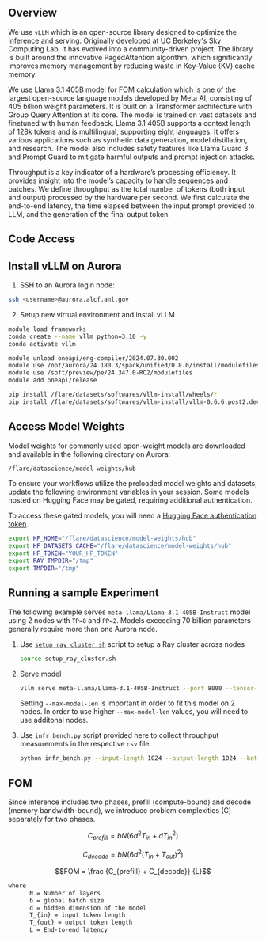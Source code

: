 ## Overview 


We use `vLLM` which is an open-source library designed to optimize the inference and serving. Originally developed at UC Berkeley's Sky Computing Lab, it has evolved into a community-driven project. The library is built around the innovative PagedAttention algorithm, which significantly improves memory management by reducing waste in Key-Value (KV) cache memory.

We use Llama 3.1 405B model for FOM calculation which is one of the largest open-source language models developed by Meta AI, consisting of 405 billion weight parameters. It is built on a Transformer architecture with Group Query Attention at its core. The model is trained on vast datasets and finetuned with human feedback. Llama 3.1 405B supports a context length of 128k tokens and is multilingual, supporting eight languages. It offers various applications such as synthetic data generation, model distillation, and research. The model also includes safety features like Llama Guard 3 and Prompt Guard to mitigate harmful outputs and prompt injection attacks.

Throughput is a key indicator of a hardware’s processing efficiency. It provides insight into the model’s capacity to handle sequences and batches. We define throughput as the total number of tokens (both input and output) processed by the hardware per second. We first calculate the end-to-end latency, the time elapsed between the input prompt provided to LLM, and the generation of the final output token.

## Code Access


## Install vLLM on Aurora

1. SSH to an Aurora login node:
```bash linenums="1"
ssh <username>@aurora.alcf.anl.gov
```

2. Setup new virtual environment and install vLLM

```bash linenums="1" title="Install vLLM using pre-built wheels"
module load frameworks
conda create --name vllm python=3.10 -y
conda activate vllm

module unload oneapi/eng-compiler/2024.07.30.002
module use /opt/aurora/24.180.3/spack/unified/0.8.0/install/modulefiles/oneapi/2024.07.30.002
module use /soft/preview/pe/24.347.0-RC2/modulefiles
module add oneapi/release

pip install /flare/datasets/softwares/vllm-install/wheels/*
pip install /flare/datasets/softwares/vllm-install/vllm-0.6.6.post2.dev28+g5dbf8545.d20250129.xpu-py3-none-any.whl
```

## Access Model Weights

Model weights for commonly used open-weight models are downloaded and available in the following directory on Aurora:
```bash linenums="1"
/flare/datascience/model-weights/hub
```

To ensure your workflows utilize the preloaded model weights and datasets, update the following environment variables in your session. Some models hosted on Hugging Face may be gated, requiring additional authentication. 

To access these gated models, you will need a [Hugging Face authentication token](https://huggingface.co/docs/hub/en/security-tokens).
```bash linenums="1"
export HF_HOME="/flare/datascience/model-weights/hub"
export HF_DATASETS_CACHE="/flare/datascience/model-weights/hub"
export HF_TOKEN="YOUR_HF_TOKEN"
export RAY_TMPDIR="/tmp"
export TMPDIR="/tmp"
```

## Running a sample Experiment 

The following example serves `meta-llama/Llama-3.1-405B-Instruct` model using 2 nodes with `TP=8` and `PP=2`. Models exceeding 70 billion parameters generally require more than one Aurora node.

1. Use [`setup_ray_cluster.sh`](./setup_ray_cluster.sh) script to setup a Ray cluster across nodes
    ```bash
    source setup_ray_cluster.sh
    ```

2. Serve model

    ```bash linenums="1"
    vllm serve meta-llama/Llama-3.1-405B-Instruct --port 8000 --tensor-parallel-size 8 --pipeline-parallel-size 2 --device xpu --dtype float16 --trust-remote-code --max-model-len 4096
    ```
    Setting `--max-model-len` is important in order to fit this model on 2 nodes. In order to use higher `--max-model-len` values, you will need to use additonal nodes. 

3. Use `infr_bench.py` script provided here to collect throughput measurements in the respective `csv` file. 

    ```bash
    python infr_bench.py --input-length 1024 --output-length 1024 --batch-size 1
    ```

## FOM 
Since inference includes two phases, prefill (compute-bound) and decode (memory bandwidth-bound), we introduce problem complexities (C) separately for two phases.

```math
C_{prefill} = { b N (6d^2 T_{in} + d T_{in}^2)}
```

```math
C_{decode} = { b N (6d^2 (T_{in} + T_{out})^2 ) }
```

```math 
FOM = \frac {C_{prefill} + C_{decode}} {L}
```

```bash
where 
      N = Number of layers
      b = global batch size
      d = hidden dimension of the model
      T_{in} = input token length
      T_{out} = output token length
      L = End-to-end latency 
```

<!--
1. `FOM1` : Collect throughput with large `input-length` and moderate `output-length` (pre-fill compute intensive)
2. `FOM2` : Colelct throughput with moderate `input-length` and large `output-length` (decode memory intensive)
3. `FOM3` : Collect throughput with moderate `input-length`, `output-length` but large `max-model-len` (need mulltiple nodes i/o intensive)

```python 
FOM = FOM1 + FOM2 + FOM3
```


## FOM for Aurora

-->


